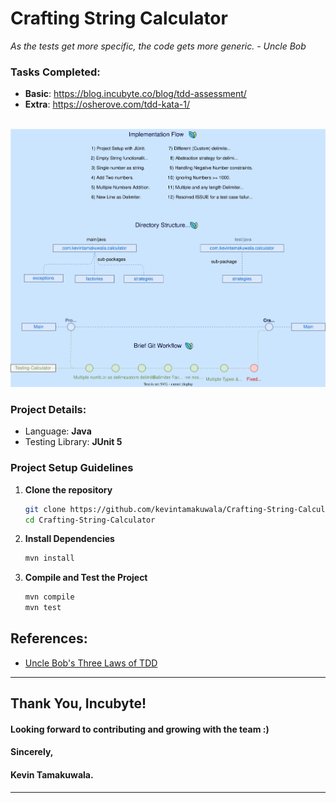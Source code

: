 # Crafting String Calculator
*As the tests get more specific, the code gets more generic. - Uncle Bob*
### Tasks Completed:
- **Basic**: https://blog.incubyte.co/blog/tdd-assessment/
- **Extra**: https://osherove.com/tdd-kata-1/
<br/>

<img src="assets/img.svg" alt="project-overview"/>

### Project Details:
- Language: **Java**
- Testing Library: **JUnit 5**
### Project Setup Guidelines
1. **Clone the repository**

   ```bash
   git clone https://github.com/kevintamakuwala/Crafting-String-Calculator.git
   cd Crafting-String-Calculator
   ```
2. **Install Dependencies**

   ```bash
   mvn install
   ```

3. **Compile and Test the Project**
   ```bash
   mvn compile
   mvn test
   ```
## References:
- [Uncle Bob's Three Laws of TDD ](https://www.youtube.com/watch?v=qkblc5WRn-U)
---
## Thank You, Incubyte!
#### Looking forward to contributing and growing with the team :)
#### Sincerely,
#### Kevin Tamakuwala.
---

